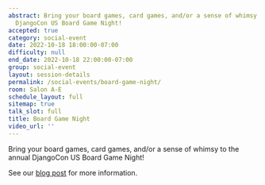 ```yaml
---
abstract: Bring your board games, card games, and/or a sense of whimsy to the annual
  DjangoCon US Board Game Night!
accepted: true
category: social-event
date: 2022-10-18 18:00:00-07:00
difficulty: null
end_date: 2022-10-18 22:00:00-07:00
group: social-event
layout: session-details
permalink: /social-events/board-game-night/
room: Salon A-E
schedule_layout: full
sitemap: true
talk_slot: full
title: Board Game Night
video_url: ''
---
```


Bring your board games, card games, and/or a sense of whimsy to the annual DjangoCon US Board Game Night!

See our [blog post](/news/board-game-night/) for more information.

